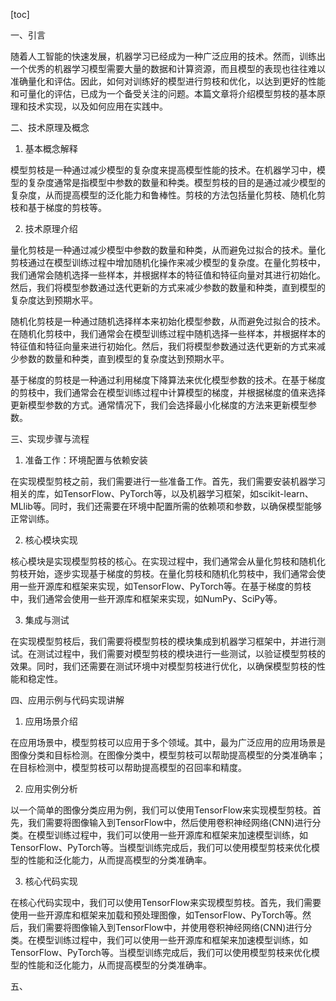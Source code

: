 
[toc]                    
                
                
一、引言

随着人工智能的快速发展，机器学习已经成为一种广泛应用的技术。然而，训练出一个优秀的机器学习模型需要大量的数据和计算资源，而且模型的表现也往往难以准确量化和评估。因此，如何对训练好的模型进行剪枝和优化，以达到更好的性能和可量化的评估，已成为一个备受关注的问题。本篇文章将介绍模型剪枝的基本原理和技术实现，以及如何应用在实践中。

二、技术原理及概念

1. 基本概念解释

模型剪枝是一种通过减少模型的复杂度来提高模型性能的技术。在机器学习中，模型的复杂度通常是指模型中参数的数量和种类。模型剪枝的目的是通过减少模型的复杂度，从而提高模型的泛化能力和鲁棒性。剪枝的方法包括量化剪枝、随机化剪枝和基于梯度的剪枝等。

2. 技术原理介绍

量化剪枝是一种通过减少模型中参数的数量和种类，从而避免过拟合的技术。量化剪枝通过在模型训练过程中增加随机化操作来减少模型的复杂度。在量化剪枝中，我们通常会随机选择一些样本，并根据样本的特征值和特征向量对其进行初始化。然后，我们将模型参数通过迭代更新的方式来减少参数的数量和种类，直到模型的复杂度达到预期水平。

随机化剪枝是一种通过随机选择样本来初始化模型参数，从而避免过拟合的技术。在随机化剪枝中，我们通常会在模型训练过程中随机选择一些样本，并根据样本的特征值和特征向量来进行初始化。然后，我们将模型参数通过迭代更新的方式来减少参数的数量和种类，直到模型的复杂度达到预期水平。

基于梯度的剪枝是一种通过利用梯度下降算法来优化模型参数的技术。在基于梯度的剪枝中，我们通常会在模型训练过程中计算模型的梯度，并根据梯度的值来选择更新模型参数的方式。通常情况下，我们会选择最小化梯度的方法来更新模型参数。

三、实现步骤与流程

1. 准备工作：环境配置与依赖安装

在实现模型剪枝之前，我们需要进行一些准备工作。首先，我们需要安装机器学习相关的库，如TensorFlow、PyTorch等，以及机器学习框架，如scikit-learn、MLlib等。同时，我们还需要在环境中配置所需的依赖项和参数，以确保模型能够正常训练。

2. 核心模块实现

核心模块是实现模型剪枝的核心。在实现过程中，我们通常会从量化剪枝和随机化剪枝开始，逐步实现基于梯度的剪枝。在量化剪枝和随机化剪枝中，我们通常会使用一些开源库和框架来实现，如TensorFlow、PyTorch等。在基于梯度的剪枝中，我们通常会使用一些开源库和框架来实现，如NumPy、SciPy等。

3. 集成与测试

在实现模型剪枝后，我们需要将模型剪枝的模块集成到机器学习框架中，并进行测试。在测试过程中，我们需要对模型剪枝的模块进行一些测试，以验证模型剪枝的效果。同时，我们还需要在测试环境中对模型剪枝进行优化，以确保模型剪枝的性能和稳定性。

四、应用示例与代码实现讲解

1. 应用场景介绍

在应用场景中，模型剪枝可以应用于多个领域。其中，最为广泛应用的应用场景是图像分类和目标检测。在图像分类中，模型剪枝可以帮助提高模型的分类准确率；在目标检测中，模型剪枝可以帮助提高模型的召回率和精度。

2. 应用实例分析

以一个简单的图像分类应用为例，我们可以使用TensorFlow来实现模型剪枝。首先，我们需要将图像输入到TensorFlow中，然后使用卷积神经网络(CNN)进行分类。在模型训练过程中，我们可以使用一些开源库和框架来加速模型训练，如TensorFlow、PyTorch等。当模型训练完成后，我们可以使用模型剪枝来优化模型的性能和泛化能力，从而提高模型的分类准确率。

3. 核心代码实现

在核心代码实现中，我们可以使用TensorFlow来实现模型剪枝。首先，我们需要使用一些开源库和框架来加载和预处理图像，如TensorFlow、PyTorch等。然后，我们需要将图像输入到TensorFlow中，并使用卷积神经网络(CNN)进行分类。在模型训练过程中，我们可以使用一些开源库和框架来加速模型训练，如TensorFlow、PyTorch等。当模型训练完成后，我们可以使用模型剪枝来优化模型的性能和泛化能力，从而提高模型的分类准确率。

五、

